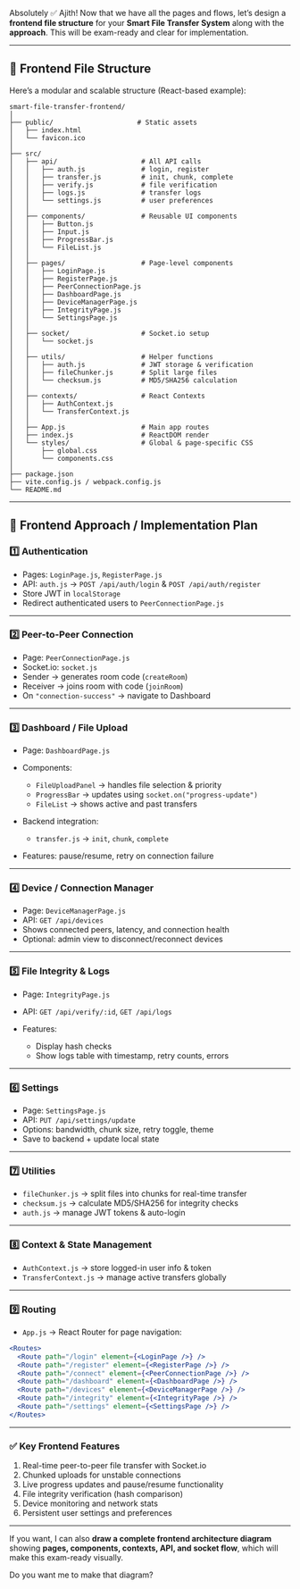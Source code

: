 Absolutely ✅ Ajith! Now that we have all the pages and flows, let’s design a **frontend file structure** for your **Smart File Transfer System** along with the **approach**. This will be exam-ready and clear for implementation.

---

## 📁 Frontend File Structure

Here’s a modular and scalable structure (React-based example):

```
smart-file-transfer-frontend/
│
├── public/                     # Static assets
│   ├── index.html
│   └── favicon.ico
│
├── src/
│   ├── api/                     # All API calls
│   │   ├── auth.js              # login, register
│   │   ├── transfer.js          # init, chunk, complete
│   │   ├── verify.js            # file verification
│   │   ├── logs.js              # transfer logs
│   │   └── settings.js          # user preferences
│   │
│   ├── components/              # Reusable UI components
│   │   ├── Button.js
│   │   ├── Input.js
│   │   ├── ProgressBar.js
│   │   └── FileList.js
│   │
│   ├── pages/                   # Page-level components
│   │   ├── LoginPage.js
│   │   ├── RegisterPage.js
│   │   ├── PeerConnectionPage.js
│   │   ├── DashboardPage.js
│   │   ├── DeviceManagerPage.js
│   │   ├── IntegrityPage.js
│   │   └── SettingsPage.js
│   │
│   ├── socket/                  # Socket.io setup
│   │   └── socket.js
│   │
│   ├── utils/                   # Helper functions
│   │   ├── auth.js              # JWT storage & verification
│   │   ├── fileChunker.js       # Split large files
│   │   └── checksum.js          # MD5/SHA256 calculation
│   │
│   ├── contexts/                # React Contexts
│   │   ├── AuthContext.js
│   │   └── TransferContext.js
│   │
│   ├── App.js                   # Main app routes
│   ├── index.js                 # ReactDOM render
│   └── styles/                  # Global & page-specific CSS
│       ├── global.css
│       └── components.css
│
├── package.json
├── vite.config.js / webpack.config.js
└── README.md
```

---

## 🎯 Frontend Approach / Implementation Plan

### 1️⃣ Authentication

* Pages: `LoginPage.js`, `RegisterPage.js`
* API: `auth.js` → `POST /api/auth/login` & `POST /api/auth/register`
* Store JWT in `localStorage`
* Redirect authenticated users to `PeerConnectionPage.js`

---

### 2️⃣ Peer-to-Peer Connection

* Page: `PeerConnectionPage.js`
* Socket.io: `socket.js`
* Sender → generates room code (`createRoom`)
* Receiver → joins room with code (`joinRoom`)
* On `"connection-success"` → navigate to Dashboard

---

### 3️⃣ Dashboard / File Upload

* Page: `DashboardPage.js`
* Components:

  * `FileUploadPanel` → handles file selection & priority
  * `ProgressBar` → updates using `socket.on("progress-update")`
  * `FileList` → shows active and past transfers
* Backend integration:

  * `transfer.js` → `init`, `chunk`, `complete`
* Features: pause/resume, retry on connection failure

---

### 4️⃣ Device / Connection Manager

* Page: `DeviceManagerPage.js`
* API: `GET /api/devices`
* Shows connected peers, latency, and connection health
* Optional: admin view to disconnect/reconnect devices

---

### 5️⃣ File Integrity & Logs

* Page: `IntegrityPage.js`
* API: `GET /api/verify/:id`, `GET /api/logs`
* Features:

  * Display hash checks
  * Show logs table with timestamp, retry counts, errors

---

### 6️⃣ Settings

* Page: `SettingsPage.js`
* API: `PUT /api/settings/update`
* Options: bandwidth, chunk size, retry toggle, theme
* Save to backend + update local state

---

### 7️⃣ Utilities

* `fileChunker.js` → split files into chunks for real-time transfer
* `checksum.js` → calculate MD5/SHA256 for integrity checks
* `auth.js` → manage JWT tokens & auto-login

---

### 8️⃣ Context & State Management

* `AuthContext.js` → store logged-in user info & token
* `TransferContext.js` → manage active transfers globally

---

### 9️⃣ Routing

* `App.js` → React Router for page navigation:

```jsx
<Routes>
  <Route path="/login" element={<LoginPage />} />
  <Route path="/register" element={<RegisterPage />} />
  <Route path="/connect" element={<PeerConnectionPage />} />
  <Route path="/dashboard" element={<DashboardPage />} />
  <Route path="/devices" element={<DeviceManagerPage />} />
  <Route path="/integrity" element={<IntegrityPage />} />
  <Route path="/settings" element={<SettingsPage />} />
</Routes>
```

---

### ✅ Key Frontend Features

1. Real-time peer-to-peer file transfer with Socket.io
2. Chunked uploads for unstable connections
3. Live progress updates and pause/resume functionality
4. File integrity verification (hash comparison)
5. Device monitoring and network stats
6. Persistent user settings and preferences

---

If you want, I can also **draw a complete frontend architecture diagram** showing **pages, components, contexts, API, and socket flow**, which will make this exam-ready visually.

Do you want me to make that diagram?
